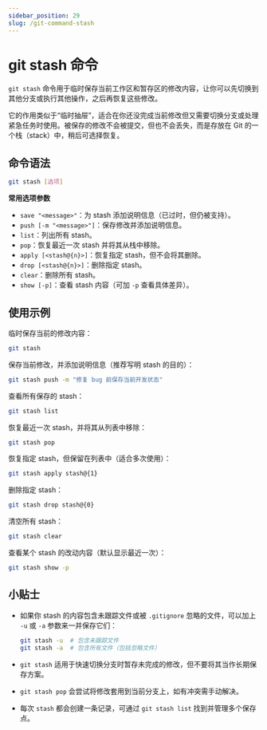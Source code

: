 ```yaml
---
sidebar_position: 29
slug: /git-command-stash
---
```


# git stash 命令


`git stash` 命令用于临时保存当前工作区和暂存区的修改内容，让你可以先切换到其他分支或执行其他操作，之后再恢复这些修改。

它的作用类似于“临时抽屉”，适合在你还没完成当前修改但又需要切换分支或处理紧急任务时使用。被保存的修改不会被提交，但也不会丢失，而是存放在 Git 的一个栈（stack）中，稍后可选择恢复。



## 命令语法

```bash
git stash [选项]
```

**常用选项参数**

- `save "<message>"`：为 stash 添加说明信息（已过时，但仍被支持）。
- `push [-m "<message>"]`：保存修改并添加说明信息。
- `list`：列出所有 stash。
- `pop`：恢复最近一次 stash 并将其从栈中移除。
- `apply [<stash@{n}>]`：恢复指定 stash，但不会将其删除。
- `drop [<stash@{n}>]`：删除指定 stash。
- `clear`：删除所有 stash。
- `show [-p]`：查看 stash 内容（可加 `-p` 查看具体差异）。



## 使用示例

临时保存当前的修改内容：

```bash
git stash
```

保存当前修改，并添加说明信息（推荐写明 stash 的目的）：

```bash
git stash push -m "修复 bug 前保存当前开发状态"
```

查看所有保存的 stash：

```bash
git stash list
```

恢复最近一次 stash，并将其从列表中移除：

```bash
git stash pop
```

恢复指定 stash，但保留在列表中（适合多次使用）：

```bash
git stash apply stash@{1}
```

删除指定 stash：

```bash
git stash drop stash@{0}
```

清空所有 stash：

```bash
git stash clear
```

查看某个 stash 的改动内容（默认显示最近一次）：

```bash
git stash show -p
```



## 小贴士

- 如果你 stash 的内容包含未跟踪文件或被 `.gitignore` 忽略的文件，可以加上 `-u` 或 `-a` 参数来一并保存它们：

  ```bash
  git stash -u  # 包含未跟踪文件
  git stash -a  # 包含所有文件（包括忽略文件）
  ```

- `git stash` 适用于快速切换分支时暂存未完成的修改，但不要将其当作长期保存方案。

- `git stash pop` 会尝试将修改套用到当前分支上，如有冲突需手动解决。

- 每次 `stash` 都会创建一条记录，可通过 `git stash list` 找到并管理多个保存点。
